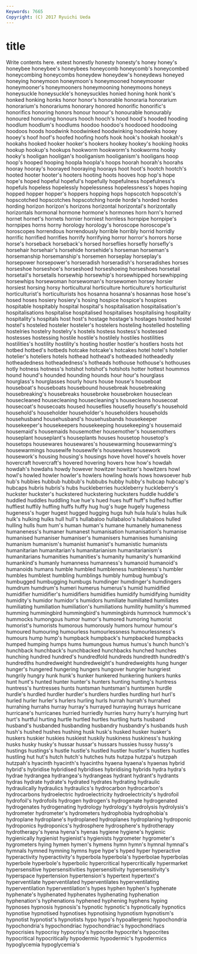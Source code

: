 ```yaml
---
Keywords: 7665 
Copyright: (C) 2017 Ryuichi Ueda
---
```


# title

Write contents here.
estest
honestly honesty honesty's honey honey's honeybee honeybee's honeybees honeycomb honeycomb's
honeycombed honeycombing honeycombs honeydew honeydew's honeydews honeyed honeying honeymoon honeymoon's
honeymooned honeymooner honeymooner's honeymooners honeymooning honeymoons honeys honeysuckle honeysuckle's honeysuckles
honied honing honk honk's honked honking honks honor honor's honorable
honoraria honorarium honorarium's honorariums honorary honored honorific honorific's honorifics honoring
honors honour honour's honourable honourably honoured honouring honours hooch hooch's
hood hood's hooded hooding hoodlum hoodlum's hoodlums hoodoo hoodoo's hoodooed
hoodooing hoodoos hoods hoodwink hoodwinked hoodwinking hoodwinks hooey hooey's hoof
hoof's hoofed hoofing hoofs hook hook's hookah hookah's hookahs hooked
hooker hooker's hookers hookey hookey's hooking hooks hookup hookup's hookups
hookworm hookworm's hookworms hooky hooky's hooligan hooligan's hooliganism hooliganism's hooligans
hoop hoop's hooped hooping hoopla hoopla's hoops hoorah hoorah's hoorahs
hooray hooray's hoorayed hooraying hoorays hoot hoot's hootch hootch's hooted
hooter hooter's hooters hooting hoots hooves hop hop's hope hope's
hoped hopeful hopeful's hopefully hopefulness hopefulness's hopefuls hopeless hopelessly hopelessness
hopelessness's hopes hoping hopped hopper hopper's hoppers hopping hops hopscotch
hopscotch's hopscotched hopscotches hopscotching horde horde's horded hordes hording horizon
horizon's horizons horizontal horizontal's horizontally horizontals hormonal hormone hormone's hormones
horn horn's horned hornet hornet's hornets hornier horniest hornless hornpipe
hornpipe's hornpipes horns horny horology horology's horoscope horoscope's horoscopes horrendous
horrendously horrible horribly horrid horridly horrific horrified horrifies horrify horrifying
horror horror's horrors horse horse's horseback horseback's horsed horseflies horsefly
horsefly's horsehair horsehair's horsehide horsehide's horseman horseman's horsemanship horsemanship's horsemen
horseplay horseplay's horsepower horsepower's horseradish horseradish's horseradishes horses horseshoe horseshoe's
horseshoed horseshoeing horseshoes horsetail horsetail's horsetails horsewhip horsewhip's horsewhipped horsewhipping
horsewhips horsewoman horsewoman's horsewomen horsey horsier horsiest horsing horsy horticultural
horticulture horticulture's horticulturist horticulturist's horticulturists hos hosanna hosanna's hosannas hose
hose's hosed hoses hosiery hosiery's hosing hospice hospice's hospices hospitable
hospitably hospital hospital's hospitalisation hospitalisation's hospitalisations hospitalise hospitalised hospitalises hospitalising
hospitality hospitality's hospitals host host's hostage hostage's hostages hosted hostel
hostel's hosteled hosteler hosteler's hostelers hosteling hostelled hostelling hostelries hostelry
hostelry's hostels hostess hostess's hostessed hostesses hostessing hostile hostile's hostilely
hostiles hostilities hostilities's hostility hostility's hosting hostler hostler's hostlers hosts
hot hotbed hotbed's hotbeds hotcake hotcake's hotcakes hotel hotel's hotelier
hotelier's hoteliers hotels hothead hothead's hotheaded hotheadedly hotheadedness hotheadedness's hotheads
hothouse hothouse's hothouses hotly hotness hotness's hotshot hotshot's hotshots hotter
hottest hoummos hound hound's hounded hounding hounds hour hour's hourglass
hourglass's hourglasses hourly hours house house's houseboat houseboat's houseboats housebound
housebreak housebreaking housebreaking's housebreaks housebroke housebroken houseclean housecleaned housecleaning housecleaning's
housecleans housecoat housecoat's housecoats housed houseflies housefly housefly's household household's
householder householder's householders households househusband househusband's househusbands housekeeper housekeeper's housekeepers
housekeeping housekeeping's housemaid housemaid's housemaids housemother housemother's housemothers houseplant houseplant's
houseplants houses housetop housetop's housetops housewares housewares's housewarming housewarming's housewarmings
housewife housewife's housewives housework housework's housing housing's housings hove hovel
hovel's hovels hover hovercraft hovercraft's hovered hovering hovers how how's
howdah howdah's howdahs howdy however howitzer howitzer's howitzers howl howl's
howled howler howler's howlers howling howls hows howsoever hub hub's
hubbies hubbub hubbub's hubbubs hubby hubby's hubcap hubcap's hubcaps hubris
hubris's hubs huckleberries huckleberry huckleberry's huckster huckster's huckstered huckstering hucksters
huddle huddle's huddled huddles huddling hue hue's hued hues huff
huff's huffed huffier huffiest huffily huffing huffs huffy hug hug's
huge hugely hugeness hugeness's huger hugest hugged hugging hugs huh
hula hula's hulas hulk hulk's hulking hulks hull hull's hullabaloo
hullabaloo's hullabaloos hulled hulling hulls hum hum's human human's humane
humanely humaneness humaneness's humaner humanest humanisation humanisation's humanise humanised humaniser
humaniser's humanisers humanises humanising humanism humanism's humanist humanist's humanistic humanists
humanitarian humanitarian's humanitarianism humanitarianism's humanitarians humanities humanities's humanity humanity's humankind
humankind's humanly humanness humanness's humanoid humanoid's humanoids humans humble humbled
humbleness humbleness's humbler humbles humblest humbling humblings humbly humbug humbug's
humbugged humbugging humbugs humdinger humdinger's humdingers humdrum humdrum's humeri humerus
humerus's humid humidified humidifier humidifier's humidifiers humidifies humidify humidifying humidity
humidity's humidor humidor's humidors humiliate humiliated humiliates humiliating humiliation humiliation's
humiliations humility humility's hummed humming hummingbird hummingbird's hummingbirds hummock hummock's
hummocks humongous humor humor's humored humoring humorist humorist's humorists humorous
humorously humors humour humour's humoured humouring humourless humourlessness humourlessness's humours
hump hump's humpback humpback's humpbacked humpbacks humped humping humps hums
humungous humus humus's hunch hunch's hunchback hunchback's hunchbacked hunchbacks hunched
hunches hunching hundred hundred's hundredfold hundreds hundredth hundredth's hundredths hundredweight
hundredweight's hundredweights hung hunger hunger's hungered hungering hungers hungover hungrier
hungriest hungrily hungry hunk hunk's hunker hunkered hunkering hunkers hunks
hunt hunt's hunted hunter hunter's hunters hunting hunting's huntress huntress's
huntresses hunts huntsman huntsman's huntsmen hurdle hurdle's hurdled hurdler hurdler's
hurdlers hurdles hurdling hurl hurl's hurled hurler hurler's hurlers hurling
hurls hurrah hurrah's hurrahed hurrahing hurrahs hurray hurray's hurrayed hurraying
hurrays hurricane hurricane's hurricanes hurried hurriedly hurries hurry hurry's hurrying
hurt hurt's hurtful hurting hurtle hurtled hurtles hurtling hurts husband
husband's husbanded husbanding husbandry husbandry's husbands hush hush's hushed hushes
hushing husk husk's husked husker husker's huskers huskier huskies huskiest
huskily huskiness huskiness's husking husks husky husky's hussar hussar's hussars
hussies hussy hussy's hustings hustings's hustle hustle's hustled hustler hustler's
hustlers hustles hustling hut hut's hutch hutch's hutches huts hutzpa
hutzpa's hutzpah hutzpah's hyacinth hyacinth's hyacinths hyaena hyaena's hyaenas hybrid
hybrid's hybridise hybridised hybridises hybridising hybrids hydra hydra's hydrae hydrangea
hydrangea's hydrangeas hydrant hydrant's hydrants hydras hydrate hydrate's hydrated hydrates
hydrating hydraulic hydraulically hydraulics hydraulics's hydrocarbon hydrocarbon's hydrocarbons hydroelectric hydroelectricity
hydroelectricity's hydrofoil hydrofoil's hydrofoils hydrogen hydrogen's hydrogenate hydrogenated hydrogenates hydrogenating
hydrology hydrology's hydrolysis hydrolysis's hydrometer hydrometer's hydrometers hydrophobia hydrophobia's hydroplane
hydroplane's hydroplaned hydroplanes hydroplaning hydroponic hydroponics hydroponics's hydrosphere hydrosphere's hydrotherapy
hydrotherapy's hyena hyena's hyenas hygiene hygiene's hygienic hygienically hygienist hygienist's
hygienists hygrometer hygrometer's hygrometers hying hymen hymen's hymens hymn hymn's
hymnal hymnal's hymnals hymned hymning hymns hype hype's hyped hyper
hyperactive hyperactivity hyperactivity's hyperbola hyperbola's hyperbolae hyperbolas hyperbole hyperbole's hyperbolic
hypercritical hypercritically hypermarket hypersensitive hypersensitivities hypersensitivity hypersensitivity's hyperspace hypertension hypertension's
hypertext hypertext's hyperventilate hyperventilated hyperventilates hyperventilating hyperventilation hyperventilation's hypes hyphen
hyphen's hyphenate hyphenate's hyphenated hyphenates hyphenating hyphenation hyphenation's hyphenations hyphened
hyphening hyphens hyping hypnoses hypnosis hypnosis's hypnotic hypnotic's hypnotically hypnotics
hypnotise hypnotised hypnotises hypnotising hypnotism hypnotism's hypnotist hypnotist's hypnotists hypo
hypo's hypoallergenic hypochondria hypochondria's hypochondriac hypochondriac's hypochondriacs hypocrisies hypocrisy hypocrisy's
hypocrite hypocrite's hypocrites hypocritical hypocritically hypodermic hypodermic's hypodermics hypoglycemia hypoglycemia's
